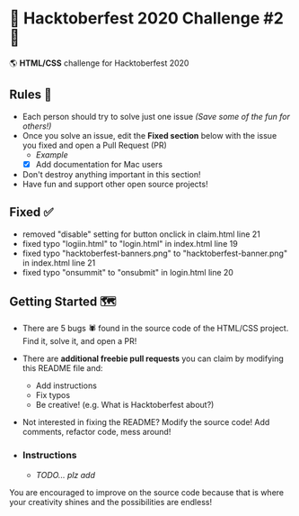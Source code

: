 # 🎉 Hacktoberfest 2020 Challenge #2 🎉
🌎 **HTML/CSS** challenge for Hacktoberfest 2020

## Rules 📜
- Each person should try to solve just one issue *(Save some of the fun for others!)*
- Once you solve an issue, edit the **Fixed section** below with the issue you fixed and open a Pull Request (PR)
    - *Example*
    - [x] Add documentation for Mac users
- Don't destroy anything important in this section!
- Have fun and support other open source projects!

## Fixed ✅
- removed "disable" setting for button onclick in claim.html line 21
- fixed typo "logiin.html" to "login.html" in index.html line 19
- fixed typo "hacktoberfest-banners.png" to "hacktoberfest-banner.png" in index.html line 21
- fixed typo "onsummit" to "onsubmit" in login.html line 20

## Getting Started 🗺️
- There are 5 bugs 🕷️ found in the source code of the HTML/CSS project. Find it, solve it, and open a PR!
- There are **additional freebie pull requests** you can claim by modifying this README file and:
    - Add instructions
    - Fix typos
    - Be creative! (e.g. What is Hacktoberfest about?)
- Not interested in fixing the README? Modify the source code! Add comments, refactor code, mess around!

- ### Instructions
    - *TODO... plz add*

You are encouraged to improve on the source code because that is where your creativity shines and the possibilities are endless!